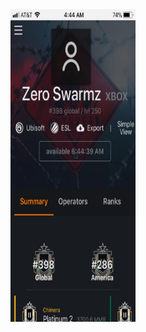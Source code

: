 <html>
<head>
  <img src="https://github.com/ZeroSwarmz/R6Stats/blob/master/.gitignore/image.jpg?raw=true" width="200" height="500">
</head>
<body>
</body>
</html>
